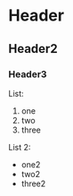 # Header
## Header2
### Header3

List:

1. one
1. two
1. three

List 2:
 * one2
 * two2
 * three2


